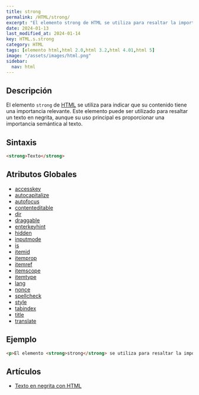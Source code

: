 ```yaml
---
title: strong
permalink: /HTML/strong/
excerpt: "El elemento strong de HTML se utiliza para resaltar la importancia de un texto."
date: 2024-01-13
last_modified_at: 2024-01-14
key: HTML.s.strong
category: HTML
tags: [elemento html,html 2.0,html 3.2,html 4.01,html 5]
image: "/assets/images/html.png"
sidebar:
  nav: html
---
```


## Descripción


El elemento `strong` de [HTML](http://www.manualweb.net/html/) se utiliza para indicar que su contenido tiene una importancia relevante. Este elemento puede ser utilizado para resaltar un texto en negrita, aunque su uso principal es proporcionar una importancia semántica al texto.


## Sintaxis


```html
<strong>Texto</strong>
```


## Atributos Globales

- [accesskey](https://www.w3api.com/HTML/accesskey/)
- [autocapitalize](https://www.w3api.com/HTML/autocapitalize/)
- [autofocus](https://www.w3api.com/HTML/autofocus/)
- [contenteditable](https://www.w3api.com/HTML/contenteditable/)
- [dir](https://www.w3api.com/HTML/dir/)
- [draggable](https://www.w3api.com/HTML/draggable/)
- [enterkeyhint](https://www.w3api.com/HTML/enterkeyhint/)
- [hidden](https://www.w3api.com/HTML/hidden/)
- [inputmode](https://www.w3api.com/HTML/inputmode/)
- [is](https://www.w3api.com/HTML/is/)
- [itemid](https://www.w3api.com/HTML/itemid/)
- [itemprop](https://www.w3api.com/HTML/itemprop/)
- [itemref](https://www.w3api.com/HTML/itemref/)
- [itemscope](https://www.w3api.com/HTML/itemscope/)
- [itemtype](https://www.w3api.com/HTML/itemtype/)
- [lang](https://www.w3api.com/HTML/lang/)
- [nonce](https://www.w3api.com/HTML/nonce/)
- [spellcheck](https://www.w3api.com/HTML/spellcheck/)
- [style](https://www.w3api.com/HTML/style/)
- [tabindex](https://www.w3api.com/HTML/tabindex/)
- [title](https://www.w3api.com/HTML/title/)
- [translate](https://www.w3api.com/HTML/translate/)

## Ejemplo


```html
<p>El elemento <strong>strong</strong> se utiliza para resaltar la importancia de un texto.</p>
```


## Artículos

- [Texto en negrita con HTML](https://lineadecodigo.com/html/texto-en-negrita-con-html/)
